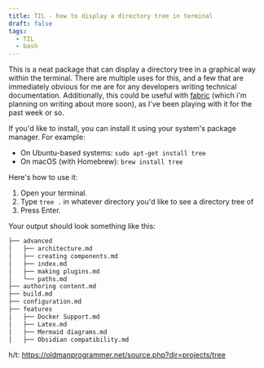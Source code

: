 ```yaml
---
title: TIL - how to display a directory tree in terminal
draft: false
tags:
  - TIL
  - bash
---
```

This is a neat package that can display a directory tree in a graphical way within the terminal.  There are multiple uses for this, and a few that are immediately obvious for me are for any developers writing technical documentation.  Additionally, this could be useful with [fabric](https://github.com/danielmiessler/fabric) (which i'm planning on writing about more soon), as I've been playing with it for the past week or so.

If you'd like to install, you can install it using your system's package manager. For example:

- On Ubuntu-based systems: `sudo apt-get install tree`
- On macOS (with Homebrew): `brew install tree`

Here's how to use it:

1. Open your terminal.
2. Type `tree .` in whatever directory you'd like to see a directory tree of
3. Press Enter.

Your output should look something like this:

```sh
├── advanced
│   ├── architecture.md
│   ├── creating components.md
│   ├── index.md
│   ├── making plugins.md
│   └── paths.md
├── authoring content.md
├── build.md
├── configuration.md
├── features
│   ├── Docker Support.md
│   ├── Latex.md
│   ├── Mermaid diagrams.md
│   ├── Obsidian compatibility.md
```

h/t: https://oldmanprogrammer.net/source.php?dir=projects/tree